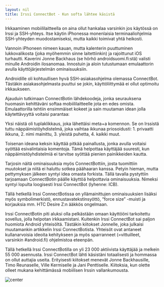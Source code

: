 ```yaml
---
layout: nil
title: Irssi ConnectBot - Kun softa lähtee käsistä
---
```

Irkkaaminen mobiililaitteella on aina ollut hankalaa varsinkin jos käytössä on Irssi ja SSH-yhteys. Itse käytin iPhonessa monenlaisia terminaaliohjelmia SSH-yhteyden muodostamiseksi, mutta kaikki toimivat yhtä heikosti.

Vannoin iPhoneen nimeen kauan, mutta kalenterin puuttuminen lukkovalikosta (joka myöhemmin sinne laitettiinkin) ja rajoittunut iOS turhautti. Kaverini Jonne Backhaus (se hörhö androidsuomi.fi:stä) valisti minulle Androidin ilosanomaa. Innostuin ja aloin tutustumaan emulaattorin avulla käyttöjärjestelmän ominaisuuksiin.

Androidille oli kohtuullisen hyvä SSH-asiakasohjelma olemassa ConnectBot. Tästäkin asiakasohjelmasta puuttui se jokin, käyttöliittymää ei ollut optimoitu irkkaukseen.

Ajauduin tutkimaan ConnectBotin lähdekoodeja, jonka seurauksena huomasin kehittäväni softaa mobiililaitteelle jota en edes omista. Emulaattorilla tehtiin ensimmäiset kokeet ja sain muutaman idean jolla käytettävyyttä voitaisi parantaa:

Yksi näistä oli tuplaklikkaus, joka lähettäisi meta+a komennon. Se on Irssistä tuttu näppäimistöyhdistelmä, joka vaihtaa ikkunaa priosoidusti: 1. privaatti ikkuna, 2. nimi mainittu, 3. yleistä puhetta, 4. kaikki muut.

Toisenan ideana keksin käyttää pitkää painallusta, jonka avulla voitaisi syöttää esivalintaisia komentoja. Tämä helpottaa käyttäjää suuresti, kun näppäimistöyhdistelmiä ei tarvitse syöttää pienien painikkeiden kautta.

Tarjosin näitä ominaisuuksia myös ConnectBottiin, josta tuomittiin muutokset ja niitä ei haluttu sotkea päähaaran kanssa. Petyin hieman, mutta pettymyksen jälkeen syntyi idea omasta forkista. Tällä tavalla pystyttiin tarjoamaan ConnectBotin päälle käyttöä helpottavia ominaisuuksia. Nimeksi syntyi lopulta loogisesti Irssi ConnectBot (lyhenne: ICB).

Tällä hetkellä Irssi ConnectBotissa on yllämainittujen ominaisuuksien lisäksi myös symbolimerkistö, ennustavatekstinsyöttö, “force size” -muisti ja korjauksia mm. HTC Desire Z:n ääkkös ongelmaan.

Irssi ConnectBotin piti aluksi olla pelkästään omaan käyttööni tarkoitettu sovellus, jolla helpotan irkkaamistani. Kuitenkin Irssi ConnectBot sai paljon huomiota Android yhteisöltä. Tästäkin kiitokset Jonnelle, joka julkaisi muutamankin artikkelin Irssi ConnectBotista. Yhteisöt ovat antaneet kullanarvoisia ideoita kehitykseen ja myös sparranneet (=vittuilleet, varsinkin #android.fi) ohjelmistoa eteenpän.

Tällä hetkellä Irssi ConnectBotilla on yli 23 000 aktiivista käyttäjää ja melkein 55 000 asennusta. Irssi ConnectBot lähti käsistäni totaalisesti ja hommassa on ollut auttajia useita. Erityisesti kiitokset menevät Jonne Backhausille, Timo Reunaselle, Ville Kermiselle ja Jani Penttiselle. Kiitoksia, kun olette olleet mukana kehittämässä mobiilisen Irssin vallankumousta.

![center](http://f.cl.ly/items/060z0I0V2C1B2I3E313a/Screen%20Shot%202011-11-24%20at%2022.30.04.png)	